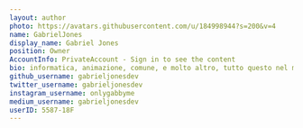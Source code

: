 ```yaml
---
layout: author
photo: https://avatars.githubusercontent.com/u/184998944?s=200&v=4
name: GabrielJones
display_name: Gabriel Jones
position: Owner
AccountInfo: PrivateAccount - Sign in to see the content
bio: informatica, animazione, comune, e molto altro, tutto questo nel mio mondo!
github_username: gabrieljonesdev
twitter_username: gabrieljonesdev
instagram_username: onlygabbyme
medium_username: gabrieljonesdev
userID: 5587-18F
---
```

